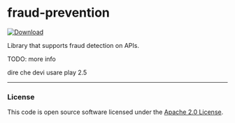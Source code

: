 
# fraud-prevention

 [ ![Download](https://api.bintray.com/packages/hmrc/releases/fraud-prevention/images/download.svg) ](https://bintray.com/hmrc/releases/fraud-prevention/_latestVersion)

Library that supports fraud detection on APIs.


TODO: more info


dire che devi usare play 2.5


---

### License

This code is open source software licensed under the [Apache 2.0 License]("http://www.apache.org/licenses/LICENSE-2.0.html").
